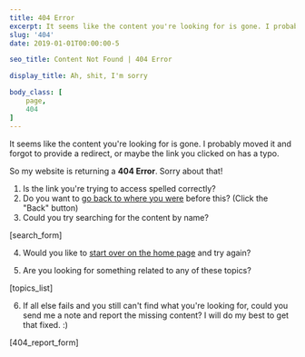 ```yaml
---
title: 404 Error
excerpt: It seems like the content you're looking for is gone. I probably moved it and forgot to provide a redirect, or maybe the link you clicked on has a typo.
slug: '404'
date: 2019-01-01T00:00:00-5

seo_title: Content Not Found | 404 Error

display_title: Ah, shit, I'm sorry

body_class: [
	page,
	404
]
---
```

It seems like the content you're looking for is gone. I probably moved it and forgot to provide a redirect, or maybe the link you clicked on has a typo.

So my website is returning a **404 Error**. Sorry about that!

1. Is the link you're trying to access spelled correctly?
2. Do you want to [go back to where you were](js:back) before this? (Click the "Back" button)
3. Could you try searching for the content by name?

[search_form]

4. Would you like to [start over on the home page](/) and try again?

5. Are you looking for something related to any of these topics?

[topics_list]

6. If all else fails and you still can't find what you're looking for, could you send me a note and report the missing content? I will do my best to get that fixed. :)

[404_report_form]